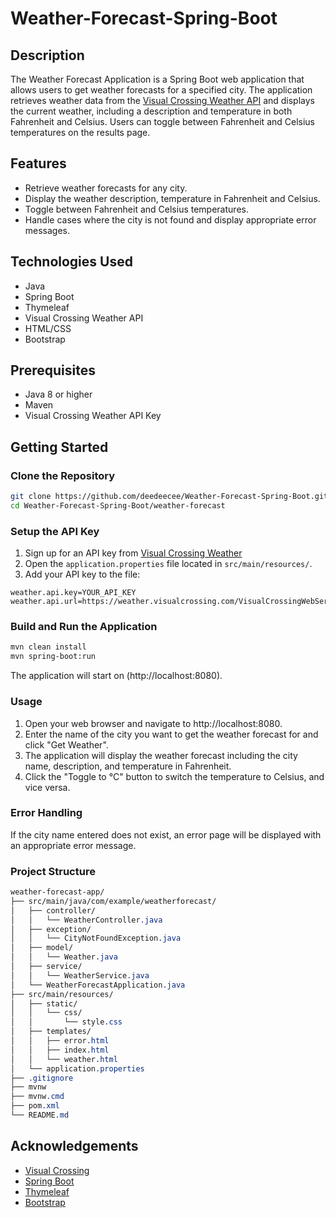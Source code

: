 # Weather-Forecast-Spring-Boot
## Description
The Weather Forecast Application is a Spring Boot web application that allows users to get weather forecasts for a specified city. The application retrieves weather data from the [Visual Crossing Weather API](https://www.visualcrossing.com/weather-api) and displays the current weather, including a description and temperature in both Fahrenheit and Celsius. Users can toggle between Fahrenheit and Celsius temperatures on the results page.

## Features
* Retrieve weather forecasts for any city.
* Display the weather description, temperature in Fahrenheit and Celsius.
* Toggle between Fahrenheit and Celsius temperatures.
* Handle cases where the city is not found and display appropriate error messages.

## Technologies Used
* Java
* Spring Boot
* Thymeleaf
* Visual Crossing Weather API
* HTML/CSS
* Bootstrap

## Prerequisites
* Java 8 or higher
* Maven
* Visual Crossing Weather API Key

## Getting Started

### Clone the Repository

```bash
git clone https://github.com/deedeecee/Weather-Forecast-Spring-Boot.git
cd Weather-Forecast-Spring-Boot/weather-forecast
```

### Setup the API Key
1. Sign up for an API key from [Visual Crossing Weather](https://www.visualcrossing.com/sign-up)
2. Open the `application.properties` file located in `src/main/resources/`.
3. Add your API key to the file:
```properties
weather.api.key=YOUR_API_KEY
weather.api.url=https://weather.visualcrossing.com/VisualCrossingWebServices/rest/services/timeline
```

### Build and Run the Application
```bash
mvn clean install
mvn spring-boot:run
```
The application will start on (http://localhost:8080).

### Usage
1. Open your web browser and navigate to http://localhost:8080.
2. Enter the name of the city you want to get the weather forecast for and click "Get Weather".
3. The application will display the weather forecast including the city name, description, and temperature in Fahrenheit.
4. Click the "Toggle to °C" button to switch the temperature to Celsius, and vice versa.

### Error Handling
If the city name entered does not exist, an error page will be displayed with an appropriate error message.

### Project Structure
```css
weather-forecast-app/
├── src/main/java/com/example/weatherforecast/
│   ├── controller/
│   │   └── WeatherController.java
│   ├── exception/
│   │   └── CityNotFoundException.java
│   ├── model/
│   │   └── Weather.java
│   ├── service/
│   │   └── WeatherService.java
│   └── WeatherForecastApplication.java
├── src/main/resources/
│   ├── static/
│   │   └── css/
│   │       └── style.css
│   ├── templates/
│   │   ├── error.html
│   │   ├── index.html
│   │   └── weather.html
│   └── application.properties
├── .gitignore
├── mvnw
├── mvnw.cmd
├── pom.xml
└── README.md
```

## Acknowledgements
* [Visual Crossing](https://www.visualcrossing.com/)
* [Spring Boot](https://spring.io/projects/spring-boot)
* [Thymeleaf](https://www.thymeleaf.org/)
* [Bootstrap](https://getbootstrap.com/)
